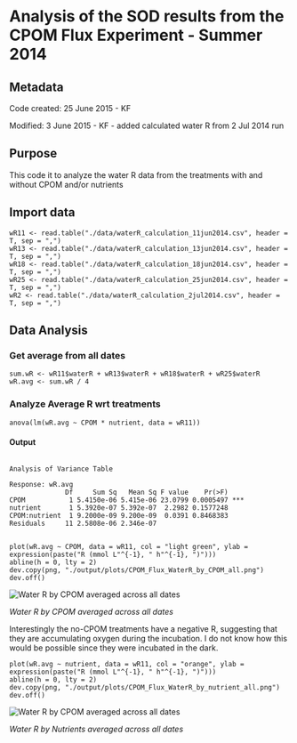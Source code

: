 # Analysis of the SOD results from the CPOM Flux Experiment - Summer 2014

## Metadata

Code created: 25 June 2015 - KF

Modified: 3 June 2015 - KF - added calculated water R from 2 Jul 2014 run 

## Purpose

This code it to analyze the water R data from the treatments with and without CPOM and/or nutrients

## Import data

    wR11 <- read.table("./data/waterR_calculation_11jun2014.csv", header = T, sep = ",")
    wR13 <- read.table("./data/waterR_calculation_13jun2014.csv", header = T, sep = ",")
    wR18 <- read.table("./data/waterR_calculation_18jun2014.csv", header = T, sep = ",")
    wR25 <- read.table("./data/waterR_calculation_25jun2014.csv", header = T, sep = ",")
    wR2 <- read.table("./data/waterR_calculation_2jul2014.csv", header = T, sep = ",")


## Data Analysis

### Get average from all dates

    sum.wR <- wR11$waterR + wR13$waterR + wR18$waterR + wR25$waterR
    wR.avg <- sum.wR / 4

### Analyze Average R wrt treatments

    anova(lm(wR.avg ~ CPOM * nutrient, data = wR11))

#### Output

~~~~

Analysis of Variance Table

Response: wR.avg
              Df     Sum Sq   Mean Sq F value    Pr(>F)    
CPOM           1 5.4150e-06 5.415e-06 23.0799 0.0005497 ***
nutrient       1 5.3920e-07 5.392e-07  2.2982 0.1577248    
CPOM:nutrient  1 9.2000e-09 9.200e-09  0.0391 0.8468383    
Residuals     11 2.5808e-06 2.346e-07                      


~~~~

    plot(wR.avg ~ CPOM, data = wR11, col = "light green", ylab = expression(paste("R (mmol L"^{-1}, " h"^{-1}, ")")))
    abline(h = 0, lty = 2)
    dev.copy(png, "./output/plots/CPOM_Flux_WaterR_by_CPOM_all.png")
    dev.off()

![Water R by CPOM averaged across all dates](./output/plots/CPOM_Flux_WaterR_by_CPOM_all.png)

_Water R by CPOM averaged across all dates_

Interestingly the no-CPOM treatments have a negative R, suggesting that they are accumulating oxygen during the incubation.  I do not know how this would be possible since they were incubated in the dark.


    plot(wR.avg ~ nutrient, data = wR11, col = "orange", ylab = expression(paste("R (mmol L"^{-1}, " h"^{-1}, ")")))
    abline(h = 0, lty = 2)
    dev.copy(png, "./output/plots/CPOM_Flux_WaterR_by_nutrient_all.png")
    dev.off()

![Water R by CPOM averaged across all dates](./output/plots/CPOM_Flux_WaterR_by_nutrient_all.png)

_Water R by Nutrients averaged across all dates_

